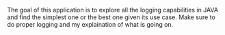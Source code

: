 The goal of this application is to explore all the logging capabilities in JAVA and find the simplest one or the best one given its use case.
Make sure to do proper logging and my explaination of what is going on.
